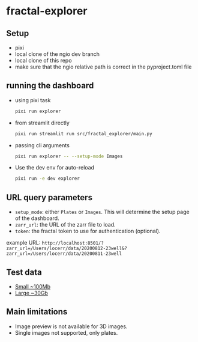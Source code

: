 # fractal-explorer

## Setup

- pixi
- local clone of the ngio dev branch
- local clone of this repo
- make sure that the ngio relative path is correct in the pyproject.toml file

## running the dashboard

- using pixi task

  ```bash
  pixi run explorer
  ```

- from streamlit directly

    ```bash
    pixi run streamlit run src/fractal_explorer/main.py
    ```

- passing cli arguments

    ```bash
    pixi run explorer -- --setup-mode Images
    ```

- Use the dev env for auto-reload

    ```bash
    pixi run -e dev explorer
    ```

## URL query parameters

- `setup_mode`: either `Plates` or `Images`. This will determine the setup page of the dashboard.
- `zarr_url`: the URL of the zarr file to load.
- `token`: the fractal token to use for authentication (optional).

example URL: `http://localhost:8501/?zarr_url=/Users/locerr/data/20200812-23well&?zarr_url=/Users/locerr/data/20200811-23well`

## Test data

- [Small ~100Mb](https://zenodo.org/records/13305316)
- [Large ~30Gb](https://zenodo.org/records/14826000)

## Main limitations

- Image preview is not available for 3D images.
- Single images not supported, only plates.
